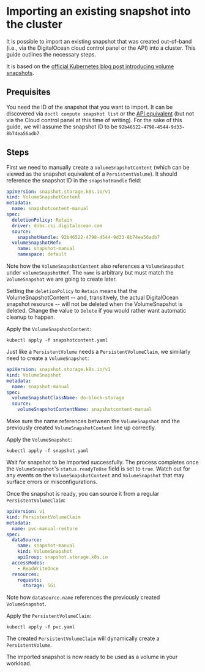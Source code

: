 # Importing an existing snapshot into the cluster

It is possible to import an existing snapshot that was created out-of-band (i.e., via the DigitalOcean cloud control panel or the API) into a cluster. This guide outlines the necessary steps.

It is based on the [official Kubernetes blog post introducing volume snapshots](https://kubernetes.io/blog/2018/10/09/introducing-volume-snapshot-alpha-for-kubernetes/).

## Prequisites

You need the ID of the snapshot that you want to import. It can be discovered via `doctl compute snapshot list` or the [API equivalent](https://developers.digitalocean.com/documentation/v2/#list-all-volume-snapshots) (but not via the Cloud control panel at this time of writing). For the sake of this guide, we will assume the snapshot ID to be `92b46522-4798-4544-9d33-8b74ea56adb7`.

## Steps

First we need to manually create a `VolumeSnapshotContent` (which can be viewed as the snapshot equivalent of a `PersistentVolume`). It should reference the snapshot ID in the `snapshotHandle` field:

```yaml
apiVersion: snapshot.storage.k8s.io/v1
kind: VolumeSnapshotContent
metadata:
  name: snapshotcontent-manual
spec:
  deletionPolicy: Retain
  driver: dobs.csi.digitalocean.com
  source:
    snapshotHandle: 92b46522-4798-4544-9d33-8b74ea56adb7
  volumeSnapshotRef:
    name: snapshot-manual
    namespace: default
```

Note how the `VolumeSnapshotContent` also references a `VolumeSnapshot` under `volumeSnapshotRef`. The `name` is arbitrary but must match the `VolumeSnapshot` we are going to create later.

Setting the `deletionPolicy` to `Retain` means that the VolumeSnapshotContent -- and, transitively, the actual DigitalOcean snapshot resource -- will not be deleted when the VolumeSnapshot is deleted. Change the value to `Delete` if you would rather want automatic cleanup to happen.

Apply the `VolumeSnapshotContent`:

```shell
kubectl apply -f snapshotcontent.yaml
```

Just like a `PersistentVolume` needs a `PersistentVolumeClaim`, we similarly need to create a `VolumeSnapshot`:

```yaml
apiVersion: snapshot.storage.k8s.io/v1
kind: VolumeSnapshot
metadata:
  name: snapshot-manual
spec:
  volumeSnapshotClassName: do-block-storage
  source:
    volumeSnapshotContentName: snapshotcontent-manual
```

Make sure the name references between the `VolumeSnapshot` and the previously created `VolumeSnapshotContent` line up correctly.

Apply the `VolumeSnapshot`:

```shell
kubectl apply -f snapshot.yaml
```

Wait for snapshot to be imported successfully. The process completes once the `VolumeSnapshot`'s `status.readyToUse` field is set to `true`. Watch out for any events on the `VolumeSnapshotContent` and `VolumeSnapshot` that may surface errors or misconfigurations.

Once the snapshot is ready, you can source it from a regular `PersistentVolumeClaim`:

```yaml
apiVersion: v1
kind: PersistentVolumeClaim
metadata:
  name: pvc-manual-restore
spec:
  dataSource:
    name: snapshot-manual
    kind: VolumeSnapshot
    apiGroup: snapshot.storage.k8s.io
  accessModes:
    - ReadWriteOnce
  resources:
    requests:
      storage: 5Gi
```

Note how `dataSource.name` references the previously created `VolumeSnapshot`.

Apply the `PersistentVolumeClaim`:

```shell
kubectl apply -f pvc.yaml
```

The created `PersistentVolumeClaim` will dynamically create a `PersistentVolume`.

The imported snapshot is now ready to be used as a volume in your workload.
